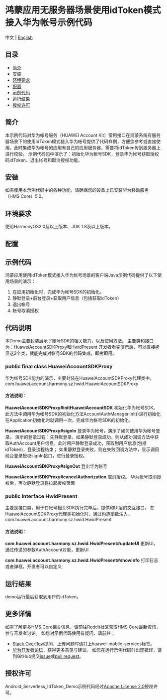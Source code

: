 # 鸿蒙应用无服务器场景使用idToken模式接入华为帐号示例代码

中文 | [English]() 

## 目录
* [简介](#简介)
* [安装](#安装)
* [环境要求](#环境要求)
* [配置](#配置)
* [示例代码](#示例代码)
* [运行结果](#运行结果)
* [授权许可](#授权许可)

## 简介
本示例代码对华为帐号服务（HUAWEI Account Kit）常用接口在鸿蒙系统有服务器场景下的使用idToken模式接入华为帐号提供了代码样例，方便您参考或直接使用。此时集成华为帐号的应用有自己的应用服务器，需要将idToken传到服务器上进行校验。
示例代码包中演示了：初始化华为帐号SDK，登录华为帐号获取授权码idToken、退出帐号和取消授权功能。

## 安装
如需使用本示例代码中的各种功能，请确保您的设备上已安装华为移动服务（HMS Core）5.0。

## 环境要求
使用HarmonyOS2.0及以上版本、JDK 1.8及以上版本。

## 配置

## 示例代码
鸿蒙应用使用idToken模式接入华为帐号场景的客户端Java示例代码提供了以下使用场景的演示：
1. 在应用初始化时，完成华为帐号SDK的初始化。
2. 静默登录+前台登录+获取用户信息（包括获取idToken）
3. 退出帐号
4. 帐号取消授权

## 代码说明
本Demo主要封装展示了账号SDK的相关能力，以及使用方法。
主要类和接口为：HuaweiAccountSDKProxy和HwidPresent
开发者看完演示后，可以直接拷贝这2个类，就能完成对帐号SDK的代码集成，即拷即用。

### public final class HuaweiAccountSDKProxy
华为帐号SDK能力的演示，主要封装在HuaweiAccountSDKProxy代理类中。
com.huawei.account.harmony.sz.hwid.HuaweiAccountSDKProxy
#### 方法说明：
**HuaweiAccountSDKProxy#initHuaweiAccountSDK**
初始化华为帐号SDK。
此方法中调用华为帐号SDK的初始化方法AccountAuthManager.init()进行初始化
在Application初始化时就调用一次，完成华为帐号SDK的初始化。

**HuaweiAccountSDKProxy#signIn**
登录华为帐号，演示了如何使用华为帐号登录。
演示的登录过程：先静默登录，如果静默登录成功，则从成功回调方法中获取AuthAccount用户信息，此时用户静默登录成功，获取到用户信息(包括idToken)，登录流程结束；
如果静默登录失败，则在失败回调方法中，显示调用前台登录授权signIn接口，进行登录授权。

**HuaweiAccountSDKProxy#signOut**
登出华为帐号

**HuaweiAccountSDKProxy#cancelAuthorization**
取消授权。
华为帐号取消授权后，再次静默登录将拉起授权页面

### public Interface HwidPresent
主要是接口类，用于在帐号相关SDK执行完毕后，提供和UI层的交互接口。
在HuaweiAccountSDKProxy代理类初始化时，通过构造函数注入。
com.huawei.account.harmony.sz.hwid.HwidPresent
#### 方法说明：
**com.huawei.account.harmony.sz.hwid.HwidPresent#updateUI**
更新UI，通过传递的参数AuthAccount对象，更新UI

**com.huawei.account.harmony.sz.hwid.HwidPresent#showInfo**
打印日志或者弹框，开发者可以自定义

## 运行结果
demo运行最后获取到用户的idToken。

## 更多详情
如需了解更多HMS Core相关信息，请前往[Reddit](https://www.reddit.com/r/HuaweiDevelopers/)社区获取HMS Core最新资讯，参与开发者讨论。
如您对示例代码使用有疑问，请前往：
* [Stack Overflow](https://stackoverflow.com/questions/tagged/huawei-mobile-services)提问，上传问题时请打上huawei-mobile-services标签。
* [华为开发者论坛](https://developer.huawei.com/consumer/cn/forum/block/hms-core)，获得更多意见与建议。
如您在运行示例代码时出现错误，请到GitHub提交[issue](https://github.com/HMS-Core/huawei-account-demo/issues)或[pull request](https://github.com/HMS-Core/huawei-account-demo/pulls)。

## 授权许可
Android_Serverless_IdToken_Demo示例代码经过[Apache License 2.0](http://www.apache.org/licenses/LICENSE-2.0)授权许可。